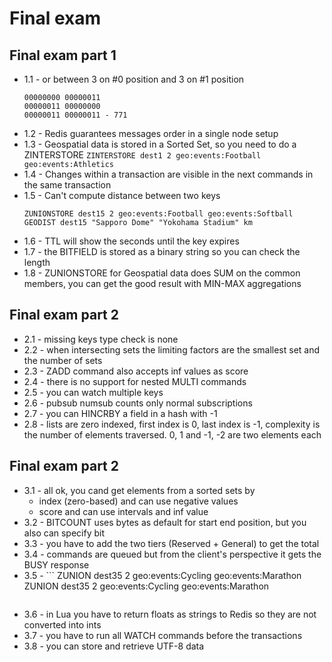 # Final exam

## Final exam part 1

- 1.1 - or between 3 on #0 position and 3 on #1 position
    ```
    00000000 00000011
    00000011 00000000
    00000011 00000011 - 771
    ```
- 1.2 - Redis guarantees messages order in a single node setup
- 1.3 - Geospatial data is stored in a Sorted Set, so you need to do a ZINTERSTORE
    `ZINTERSTORE dest1 2 geo:events:Football geo:events:Athletics`
- 1.4 - Changes within a transaction are visible in the next commands in the same transaction
- 1.5 - Can't compute distance between two keys
    ```
    ZUNIONSTORE dest15 2 geo:events:Football geo:events:Softball
    GEODIST dest15 "Sapporo Dome" "Yokohama Stadium" km
    ```
- 1.6 - TTL will show the seconds until the key expires
- 1.7 - the BITFIELD is stored as a binary string so you can check the length
- 1.8 - ZUNIONSTORE for Geospatial data does SUM on the common members, you can get the good result with MIN-MAX aggregations

## Final exam part 2

- 2.1 - missing keys type check is none
- 2.2 - when intersecting sets the limiting factors are the smallest set and the number of sets
- 2.3 - ZADD command also accepts inf values as score
- 2.4 - there is no support for nested MULTI commands
- 2.5 - you can watch multiple keys
- 2.6 - pubsub numsub counts only normal subscriptions
- 2.7 - you can HINCRBY a field in a hash with -1
- 2.8 - lists are zero indexed, first index is 0, last index is -1, complexity is the number of elements traversed. 0, 1 and -1, -2 are two elements each


## Final exam part 2

- 3.1 - all ok, you cand get elements from a sorted sets by
    - index (zero-based) and can use negative values
    - score and can use intervals and inf value
- 3.2 - BITCOUNT uses bytes as default for start end position, but you also can specify bit
- 3.3 - you have to add the two tiers (Reserved + General) to get the total
- 3.4 - commands are queued but from the client's perspective it gets the BUSY response
- 3.5 - ```
    ZUNION dest35 2 geo:events:Cycling geo:events:Marathon
    ZUNION dest35 2 geo:events:Cycling geo:events:Marathon
    ```
- 3.6 - in Lua you have to return floats as strings to Redis so they are not converted into ints
- 3.7 - you have to run all WATCH commands before the transactions
- 3.8 - you can store and retrieve UTF-8 data

